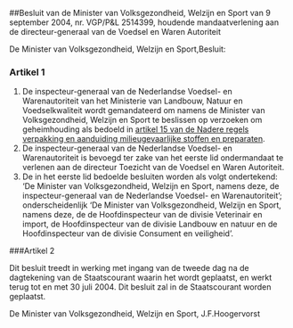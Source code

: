 <meta http-equiv='Content-Type' content='text/html; charset=utf-8' />

##Besluit van de Minister van Volksgezondheid, Welzijn en Sport van 9 september 2004, nr. VGP/P&L 2514399, houdende mandaatverlening aan de directeur-generaal van de Voedsel en Waren Autoriteit

De Minister van Volksgezondheid, Welzijn en Sport,Besluit:

### Artikel  1  

1.  De inspecteur-generaal van de Nederlandse Voedsel- en Warenautoriteit van het Ministerie van Landbouw, Natuur en Voedselkwaliteit wordt gemandateerd om namens de Minister van Volksgezondheid, Welzijn en Sport te beslissen op verzoeken om geheimhouding als bedoeld in [artikel 15 van de Nadere regels verpakking en aanduiding milieugevaarlijke stoffen en preparaten](../../../../../../../../../../ministeriele-regeling/nadere/regels/verpakking/en/aanduiding/milieugevaarlijke/stoffen/BWBR0004284/README.md).   
2.  De inspecteur-generaal van de Nederlandse Voedsel- en Warenautoriteit is bevoegd ter zake van het eerste lid ondermandaat te verlenen aan de directeur Toezicht van de Voedsel en Waren Autoriteit.   
3.  De in het eerste lid bedoelde besluiten worden als volgt ondertekend: ‘De Minister van Volksgezondheid, Welzijn en Sport, namens deze, de inspecteur-generaal van de Nederlandse Voedsel- en Warenautoriteit’; onderscheidenlijk ‘De Minister van Volksgezondheid, Welzijn en Sport, namens deze, de de Hoofdinspecteur van de divisie Veterinair en import, de Hoofdinspecteur van de divisie Landbouw en natuur en de Hoofdinspecteur van de divisie Consument en veiligheid’.  

###Artikel 2 

Dit besluit treedt in werking met ingang van de tweede dag na de dagtekening van de Staatscourant waarin het wordt geplaatst, en werkt terug tot en met 30 juli 2004.
Dit besluit zal in de Staatscourant worden geplaatst.

De 
Minister van Volksgezondheid, Welzijn en Sport, 
J.F.Hoogervorst
